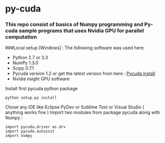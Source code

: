 # py-cuda
### This repo consist of basics of Numpy programming and Py-cuda sample programs that uses Nvidia GPU for parallel computation

###Local setup [Windows] : 
The following software was used here:
* Python 2.7 or 3.3 
* NumPy 1.3.0 
* Scipy 0.7.1 
* Pycuda version 1.2 or get the latest version from here : [Pycuda install](http://git.tiker.net/trees/pycuda.git/)
* Nvidia nsight GPU software

Install first pycuda python package
``` 
python setup.py install 
``` 
Chose any IDE like Eclipse PyDev or Sublime Text or Visual Studio ( anything works fine )
Import two modules from package pycuda along with Numpy :
```
import pycuda.driver as drv
import pycuda.autoinit
import numpy
```

